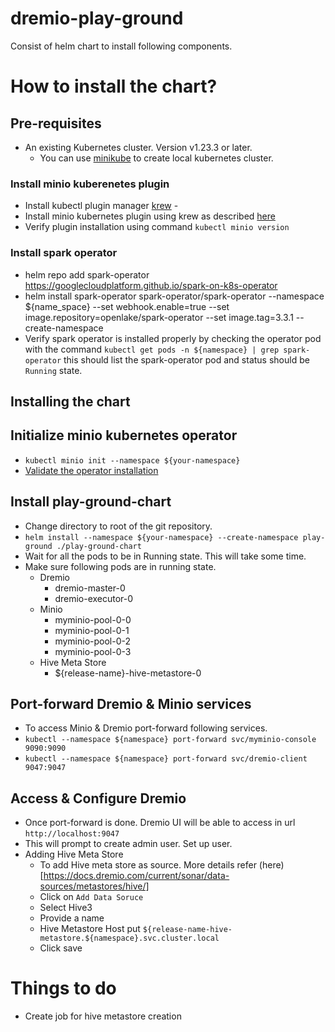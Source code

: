 # dremio-play-ground
Consist of helm chart to install following components.

# How to install the chart?

## Pre-requisites
* An existing Kubernetes cluster. Version v1.23.3 or later.
    * You can use [minikube](https://minikube.sigs.k8s.io/docs/start/) to create local kubernetes cluster.
### Install minio kuberenetes plugin
* Install kubectl plugin manager [krew](https://krew.sigs.k8s.io/docs/user-guide/setup/install/) - 
* Install minio kubernetes plugin using krew as described [here](https://min.io/docs/minio/kubernetes/upstream/operations/installation.html#install-the-minio-kubernetes-plugin)
* Verify plugin installation using command `kubectl minio version`
### Install spark operator
* helm repo add spark-operator https://googlecloudplatform.github.io/spark-on-k8s-operator
* helm install spark-operator spark-operator/spark-operator --namespace ${name_space} --set webhook.enable=true --set image.repository=openlake/spark-operator --set image.tag=3.3.1 --create-namespace
* Verify spark operator is installed properly by checking the operator pod with the command `kubectl get pods -n ${namespace} | grep spark-operator` this should list the spark-operator pod and status should be `Running` state.

## Installing the chart
## Initialize minio kubernetes operator
* `kubectl minio init --namespace ${your-namespace}` 
* [Validate the operator installation](https://min.io/docs/minio/kubernetes/upstream/operations/installation.html#validate-the-operator-installation) 
## Install play-ground-chart
* Change directory to root of the git repository.
* `helm install --namespace ${your-namespace} --create-namespace play-ground ./play-ground-chart`
* Wait for all the pods to be in Running state. This will take some time.
* Make sure following pods are in running state.
    * Dremio
        * dremio-master-0
        * dremio-executor-0
    * Minio
        * myminio-pool-0-0
        * myminio-pool-0-1
        * myminio-pool-0-2
        * myminio-pool-0-3
    * Hive Meta Store
        * ${release-name}-hive-metastore-0

## Port-forward Dremio & Minio services
* To access Minio & Dremio port-forward following services.
* `kubectl --namespace ${namespace} port-forward svc/myminio-console 9090:9090`
* `kubectl --namespace ${namespace} port-forward svc/dremio-client 9047:9047`

## Access & Configure Dremio
* Once port-forward is done. Dremio UI will be able to access in url `http://localhost:9047`
* This will prompt to create admin user. Set up user.
* Adding Hive Meta Store
    * To add Hive meta store as source. More details refer (here)[https://docs.dremio.com/current/sonar/data-sources/metastores/hive/]
    * Click on `Add Data Soruce`
    * Select Hive3
    * Provide a name
    * Hive Metastore Host put `${release-name-hive-metastore.${namespace}.svc.cluster.local`
    * Click save



# Things to do
* Create job for hive metastore creation
